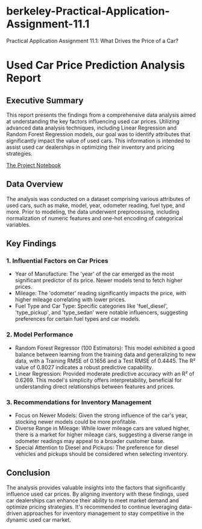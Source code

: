 # berkeley-Practical-Application-Assignment-11.1
Practical Application Assignment 11.1: What Drives the Price of a Car?

Used Car Price Prediction Analysis Report
=========================================

Executive Summary
-----------------

This report presents the findings from a comprehensive data analysis aimed at understanding the key factors influencing used car prices. Utilizing advanced data analysis techniques, including Linear Regression and Random Forest Regression models, our goal was to identify attributes that significantly impact the value of used cars. This information is intended to assist used car dealerships in optimizing their inventory and pricing strategies.

[The Project Notebook](prompt_II.ipynb)

Data Overview
-------------

The analysis was conducted on a dataset comprising various attributes of used cars, such as make, model, year, odometer reading, fuel type, and more. Prior to modeling, the data underwent preprocessing, including normalization of numeric features and one-hot encoding of categorical variables.

Key Findings
------------

### 1\. **Influential Factors on Car Prices**

-   Year of Manufacture: The 'year' of the car emerged as the most significant predictor of its price. Newer models tend to fetch higher prices.
-   Mileage: The 'odometer' reading significantly impacts the price, with higher mileage correlating with lower prices.
-   Fuel Type and Car Type: Specific categories like 'fuel_diesel', 'type_pickup', and 'type_sedan' were notable influencers, suggesting preferences for certain fuel types and car models.

### 2\. **Model Performance**

-   Random Forest Regressor (100 Estimators): This model exhibited a good balance between learning from the training data and generalizing to new data, with a Training RMSE of 0.1656 and a Test RMSE of 0.4445. The R² value of 0.8027 indicates a robust predictive capability.
-   Linear Regression: Provided moderate predictive accuracy with an R² of 0.6269. This model's simplicity offers interpretability, beneficial for understanding direct relationships between features and prices.

### 3\. **Recommendations for Inventory Management**

-   Focus on Newer Models: Given the strong influence of the car's year, stocking newer models could be more profitable.
-   Diverse Range in Mileage: While lower mileage cars are valued higher, there is a market for higher mileage cars, suggesting a diverse range in odometer readings may appeal to a broader customer base.
-   Special Attention to Diesel and Pickups: The preference for diesel vehicles and pickups should be considered when selecting inventory.

Conclusion
----------

The analysis provides valuable insights into the factors that significantly influence used car prices. By aligning inventory with these findings, used car dealerships can enhance their ability to meet market demand and optimize pricing strategies. It's recommended to continue leveraging data-driven approaches for inventory management to stay competitive in the dynamic used car market.
